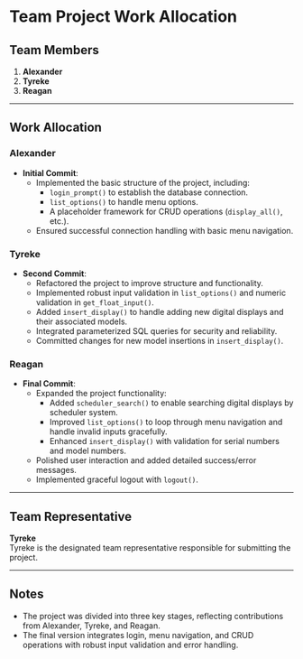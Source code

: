 # Team Project Work Allocation

## Team Members
1. **Alexander**
2. **Tyreke**
3. **Reagan**

---

## Work Allocation

### Alexander
- **Initial Commit**:
  - Implemented the basic structure of the project, including:
    - `login_prompt()` to establish the database connection.
    - `list_options()` to handle menu options.
    - A placeholder framework for CRUD operations (`display_all()`, etc.).
  - Ensured successful connection handling with basic menu navigation.

### Tyreke
- **Second Commit**:
  - Refactored the project to improve structure and functionality.
  - Implemented robust input validation in `list_options()` and numeric validation in `get_float_input()`.
  - Added `insert_display()` to handle adding new digital displays and their associated models.
  - Integrated parameterized SQL queries for security and reliability.
  - Committed changes for new model insertions in `insert_display()`.

### Reagan
- **Final Commit**:
  - Expanded the project functionality:
    - Added `scheduler_search()` to enable searching digital displays by scheduler system.
    - Improved `list_options()` to loop through menu navigation and handle invalid inputs gracefully.
    - Enhanced `insert_display()` with validation for serial numbers and model numbers.
  - Polished user interaction and added detailed success/error messages.
  - Implemented graceful logout with `logout()`.

---

## Team Representative
**Tyreke**  
Tyreke is the designated team representative responsible for submitting the project.

---

## Notes
- The project was divided into three key stages, reflecting contributions from Alexander, Tyreke, and Reagan.
- The final version integrates login, menu navigation, and CRUD operations with robust input validation and error handling.
